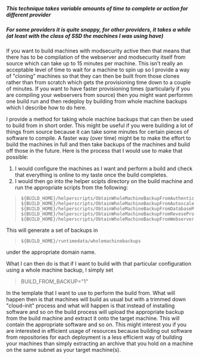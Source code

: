 ##### This technique takes variable amounts of time to complete or action for different provider
##### For some providers it is quite snappy, for other providers, it takes a while (at least with the class of SSD the machines I was using have)

If you want to build machines with modsecurity active then that means that there has to be compilation of the webserver and modsecurity itself from source which can take up to 15 minutes per machine. This isn't really an acceptable level of time to wait for a machine to spin up so I provide a way of "cloning" machines so that they can then be built from those clones rather than from scratch which gets the provisioning time down to a couple of minutes. If you want to have faster provisioning times (particularly if you are compiling your webservers from source) then you might want performm one build run and then redeploy by building from whole machine backups which I describe how to do here. 

I provide a method for taking whole machine backups that can then be used to build from in short order. 
This might be useful if you were building a lot of things from source because it can take some minutes for certain pieces of software to compile. 
A faster way (over time) might be to make the effort to build the machines in full and then take backups of the machines and build off those in the future.
Here is the process that I would use to make that possible:

1. I would configure the machines as I want and perform a build and check that everything is online to my taste once the build completes.
2. I would then go into the helper scipts directory on the build machine and run the appropriate scripts from the following:

>     ${BUILD_HOME}/helperscripts/ObtainWholeMachineBackupFromAuthenticatorMachine.sh
>     ${BUILD_HOME}/helperscripts/ObtainWholeMachineBackupFromAutoscalerMachine.sh
>     ${BUILD_HOME}/helperscripts/ObtainWholeMachineBackupFromDatabaseMachine.sh
>     ${BUILD_HOME}/helperscripts/ObtainWholeMachineBackupFromReveseProxyMachine.sh
>     ${BUILD_HOME}/helperscripts/ObtainWholeMachineBackupFromWebserverMachine.sh

This will generate a set of backups in 

>     ${BUILD_HOME}/runtimedata/wholemachinebackups

under the appropriate domain name. 

What I can then do is that if I want to build with that particular configuration using a whole machine backup, I simply set

>    BUILD_FROM_BACKUP="1"

In the template that I want to use to perform the build from. What will happen then is that machines will build as usual but with a trimmed down "cloud-init" process and what will happen is that instead of installing software and so on the build process will upload the appropriate backup from the build machine and extract it onto the target machine. This will contain the appropriate software and so on. This might interest you if you are interested in efficient usage of resources because building out software from repositories for each deployment is a less efficient way of building your machines than simply extracting an archive that you hold on a machine on the same subnet as your target machine(s). 
